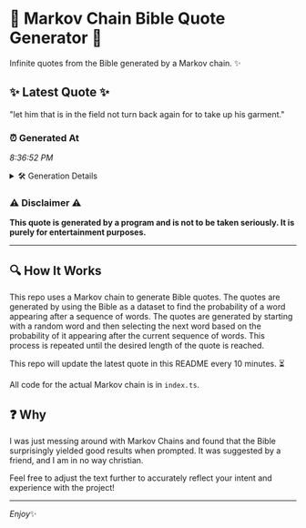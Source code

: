 # 📖 Markov Chain Bible Quote Generator 📖

Infinite quotes from the Bible generated by a Markov chain. ✨

## ✨ Latest Quote ✨
"let him that is in the field not turn back again for to take up his garment."

### ⏰ Generated At
*8:36:52 PM*

<details>
    <summary>🛠️ Generation Details</summary>
    <p>
        <strong>🌱 Seed:</strong> let<br>
        <strong>🔄 Iterations:</strong> 16<br>
        <strong>📜 Context History:</strong><br>[ let ]: him<br>[ let, him ]: that<br>[ let, him, that ]: is<br>[ let, him, that, is ]: in<br>[ let, him, that, is, in ]: the<br>[ let, him, that, is, in, the ]: field<br>[ him, that, is, in, the, field ]: not<br>[ that, is, in, the, field, not ]: turn<br>[ is, in, the, field, not, turn ]: back<br>[ in, the, field, not, turn, back ]: again<br>[ the, field, not, turn, back, again ]: for<br>[ field, not, turn, back, again, for ]: to<br>[ not, turn, back, again, for, to ]: take<br>[ turn, back, again, for, to, take ]: up<br>[ back, again, for, to, take, up ]: his<br>[ again, for, to, take, up, his ]: garment.<br>
    </p>
</details>

### ⚠️ Disclaimer ⚠️
**This quote is generated by a program and is not to be taken seriously. It is purely for entertainment purposes.**

---

## 🔍 How It Works

This repo uses a Markov chain to generate Bible quotes. The quotes are generated by using the Bible as a dataset to find the probability of a word appearing after a sequence of words. The quotes are generated by starting with a random word and then selecting the next word based on the probability of it appearing after the current sequence of words. This process is repeated until the desired length of the quote is reached.

This repo will update the latest quote in this README every 10 minutes. ⏳

All code for the actual Markov chain is in `index.ts`.

## ❓ Why

I was just messing around with Markov Chains and found that the Bible surprisingly yielded good results when prompted. 
It was suggested by a friend, and I am in no way christian.

Feel free to adjust the text further to accurately reflect your intent and experience with the project!

---

*Enjoy*✨
